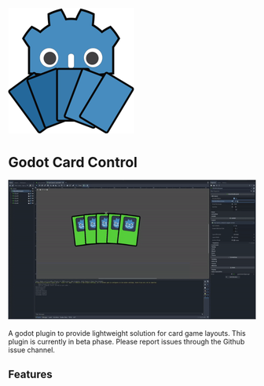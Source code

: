 <img src="./resources/imgs/logo.svg" style="width:256px;height:256px"><br>
# Godot Card Control
<img src="./resources/imgs/demo.gif"><br/><br/>
A godot plugin to provide lightweight solution for card game layouts. This plugin is currently in beta phase. Please report issues through the Github issue channel.

## Features
